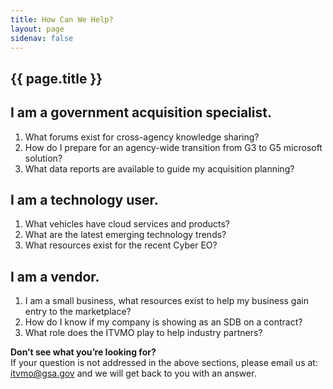 ```yaml
---
title: How Can We Help?
layout: page
sidenav: false
---
```


<section class="grid-container border-bottom border-gray-30 padding-left-0 padding-right-1">
<h1 class="margin-top-0">{{ page.title }}</h1>

<!-- <h2>Overview</h2> -->

<div class="margin-bottom-2">
    <h2>I am a government acquisition specialist.</h2>
    <p>
      <ol type="1">
        <li><a href="https://itvmo.gsa.gov/community/" style="text-decoration: none">
        What forums exist for cross-agency knowledge sharing?
        </a></li>
        <li><a href="https://community.max.gov/display/Egov/2.+Microsoft" style="text-decoration: none">
        How do I prepare for an agency-wide transition from G3 to G5 microsoft solution?
        </a></li>
        <li><a href="https://itvmo.gsa.gov/technology-lifecycle-report/" style="text-decoration: none">
        What data reports are available to guide my acquisition planning?
        </a></li>
      </ol>
    </p>
    <h2>I am a technology user.</h2>
    <p>
      <ol type="1">
        <li><a href="https://itvmo.gsa.gov/best-in-class/" style="text-decoration: none">
        What vehicles have cloud services and products?
        </a></li>
        <li><a href="https://itvmo.gsa.gov/leading-edge-tech-report/" style="text-decoration: none">
        What are the latest emerging technology trends?
        </a></li>
        <li><a href="https://itvmo.gsa.gov/exec-order-nations-cybersecurity/" style="text-decoration: none">
        What resources exist for the recent Cyber EO?
        </a></li>
      </ol>
    </p>
    <h2>I am a vendor.</h2>
    <p>
      <ol type="1">
        <li><a href="https://itvmo.gsa.gov/resources/#subject=.small-business-intelligence&role=*" style="text-decoration: none">
        I am a small business, what resources exist to help my business gain entry to the marketplace?
        </a></li>
        <li><a href="https://itvmo.gsa.gov/assets/files/tlr/A-Guide-to-Finding-SDB-Vendors.pdf" style="text-decoration: none">
        How do I know if my company is showing as an SDB on a contract?
        </a></li>
        <li><a href="http://youtube.com/watch?v=mD4iWvAJnyk" style="text-decoration: none">
        What role does the ITVMO play to help industry partners?
        </a></li>
      </ol>
    </p>
</div>  
</section>

<section class="grid-container padding-left-0 padding-right-1">
<p><strong>Don’t see what you’re looking for?</strong><br>
If your question is not addressed in the above sections, please email us at: <a href="mailto:itvmo@gsa.gov">itvmo@gsa.gov</a> and we will get back to you with an answer.</p>
</section>


